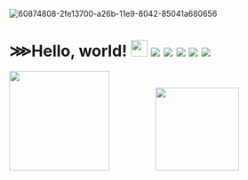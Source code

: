 ![60874808-2fe13700-a26b-11e9-8042-85041a680656](https://user-images.githubusercontent.com/67204309/112773574-28238080-9054-11eb-8a10-88bf0b1a5093.png)


# ⋙Hello, world! <img src="https://raw.githubusercontent.com/MartinHeinz/MartinHeinz/master/wave.gif" width="30px">&nbsp;![](https://img.shields.io/badge/💻code-Python-informational?style=flat&logo=#3776AB&logoColor=white&color=2bbc8a)&nbsp;![](https://img.shields.io/badge/💻code-JavaScript-informational?style=flat&logo=<LOGO_NAME>&logoColor=white&color=2bbc8a)&nbsp;![](https://img.shields.io/badge/💻code-C++-informational?style=flat&logo=#00599C&logoColor=white&color=2bbc8a)&nbsp;![](https://img.shields.io/badge/📈tools-PostgreSQL-informational?style=flat&logo=<LOGO_NAME>&logoColor=white&color=2bbc8a)&nbsp;![](https://img.shields.io/badge/📄cloud-DigitalOcean-informational?style=flat&logo=#734F96&logoColor=white&color=2bbc8a)
<img src="https://media.giphy.com/media/elJQRdWlFb8gPN1T9K/giphy.gif" width="180px"> &nbsp;&nbsp;&nbsp;&nbsp;&nbsp;&nbsp;&nbsp;&nbsp;&nbsp;&nbsp;&nbsp;&nbsp;&nbsp;&nbsp;&nbsp;&nbsp;&nbsp;&nbsp;&nbsp;&nbsp;<img src="https://media.giphy.com/media/9g6UbuoqTFdAI/giphy.gif" width="150px">

<!--
**ManoranjanThakur/ManoranjanThakur** is a ✨ _special_ ✨ repository because its `README.md` (this file) appears on your GitHub profile.

Here are some ideas to get you started:

- 🔭 I’m currently working on ...
- 🌱 I’m currently learning ...
- 👯 I’m looking to collaborate on ...
- 🤔 I’m looking for help with ...
- 💬 Ask me about ...
- 📫 How to reach me: ...
- 😄 Pronouns: ...
- ⚡ Fun fact: ...
img src="https://media.giphy.com/media/PktXhCHFkpkre/giphy.gif" width="150px"
-->

